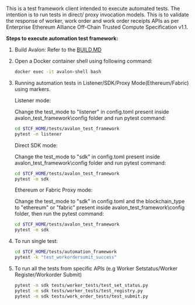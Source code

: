 This is a test framework client intended to execute automated tests. The intention is to run tests in direct/ proxy invocation models. This is to validate the response of worker, work order and work order receipts APIs as per Enterprise Ethereum Alliance Off-Chain Trusted Compute Specification v1.1.

**Steps to execute automation test framework:**

1. Build Avalon: Refer to the [BUILD.MD](https://github.com/hyperledger/avalon/blob/master/BUILD.md)

2. Open a Docker container shell using following command: 

    ```bash
    docker exec -it avalon-shell bash
    ```

3. Running automation tests in Listener/SDK/Proxy Mode(Ethereum/Fabric) using markers.

    Listener mode:
    
    Change the test_mode to "listener" in config.toml present inside avalon_test_framework\config folder and run pytest command:
    
    ```bash
    cd $TCF_HOME/tests/avalon_test_framework
    pytest -m listener
    ```
    
    Direct SDK mode:
    
    Change the test_mode to "sdk" in config.toml present inside avalon_test_framework\config folder and run pytest command: 
    
    ```bash
    cd $TCF_HOME/tests/avalon_test_framework
    pytest -m sdk
    ```

    Ethereum or Fabric Proxy mode:
    
    Change the test_mode to "sdk" in config.toml and the blockchain_type to "ethereum" or "fabric" present inside avalon_test_framework\config folder, then run the pytest command:
    
    ```bash
    cd $TCF_HOME/tests/avalon_test_framework
    pytest -m sdk
    ```

4. To run single test:
    ```bash
    cd $TCF_HOME/tests/automation_framework
    pytest -k "test_workordersumit_success"
    ```

5. To run all the tests from specific APIs (e.g Worker Setstatus/Worker Register/Workorder Submit)
    ```bash
    pytest -m sdk tests/worker_tests/test_set_status.py
    pytest -m sdk tests/worker_tests/test_registry.py
    pytest -m sdk tests/work_order_tests/test_submit.py
    ```
